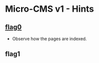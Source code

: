 # Micro-CMS v1 - Hints

## [flag0](https://github.com/Chris-Christian/Hacker101-CTF-writeups/tree/main/Micro-CMS%20v1/flag0)
- Observe how the pages are indexed.

## flag1
